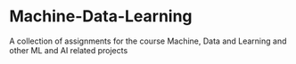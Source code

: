 # Machine-Data-Learning

A collection of assignments for the course Machine, Data and Learning and other ML and AI related projects
